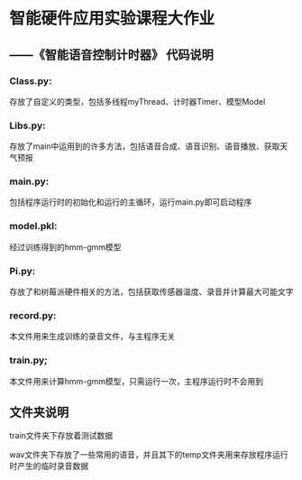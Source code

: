 # 智能硬件应用实验课程大作业

## ——《智能语音控制计时器》 代码说明

### Class.py:

存放了自定义的类型，包括多线程myThread、计时器Timer、模型Model

### Libs.py:

存放了main中运用到的许多方法，包括语音合成、语音识别、语音播放、获取天气预报

### main.py:

包括程序运行时的初始化和运行的主循环，运行main.py即可启动程序

### model.pkl:

经过训练得到的hmm-gmm模型

### Pi.py:

存放了和树莓派硬件相关的方法，包括获取传感器温度、录音并计算最大可能文字

### record.py:

本文件用来生成训练的录音文件，与主程序无关

### train.py;

本文件用来计算hmm-gmm模型，只需运行一次，主程序运行时不会用到

## 文件夹说明

train文件夹下存放着测试数据

wav文件夹下存放了一些常用的语音，并且其下的temp文件夹用来存放程序运行时产生的临时录音数据